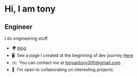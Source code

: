 Hi, I am tony
============================

Engineer
--------
I do engineering stuff.

*   🌍  [blog](https://tonyantony.xyz)
*   🖥️  See a page I created at the beginning of dev journey [Here](http://tonyantony300.github.io/portfolio/)
*   ✉️  You can contact me at [tonyantony300@gmail.com](mailto:tonyantony300@gmail.com)
*   🤝  I'm open to collaborating on interesting projects








